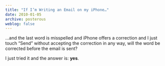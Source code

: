 ```yaml
---
title: "If I’m Writing an Email on my iPhone…"
date: 2010-01-05
archive: posterous
weblog: false
---
```


…and the last word is misspelled and iPhone offers a correction and I just touch “Send” without accepting the correction in any way, will the word be corrected before the email is sent?

I just tried it and the answer is: **yes**.
